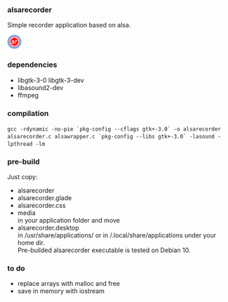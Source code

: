 ### alsarecorder
Simple recorder application based on alsa.

![Alsa Recorder Logo](/media/alsarecorder-icon.png)

### dependencies
* libgtk-3-0 libgtk-3-dev
* libasound2-dev
* ffmpeg

### compilation
```gcc -rdynamic -no-pie `pkg-config --cflags gtk+-3.0` -o alsarecorder alsarecorder.c alsawrapper.c `pkg-config --libs gtk+-3.0` -lasound -lpthread -lm```

### pre-build
Just copy:    
* alsarecorder  
* alsarecorder.glade  
* alsarecorder.css  
* media    
in your application folder and move  
* alsarecorder.desktop  
in /usr/share/applications/ or in /.local/share/applications under your home dir.  
Pre-builded alsarecorder executable is tested on Debian 10.

### to do
* replace arrays with malloc and free  
* save in memory with iostream  
